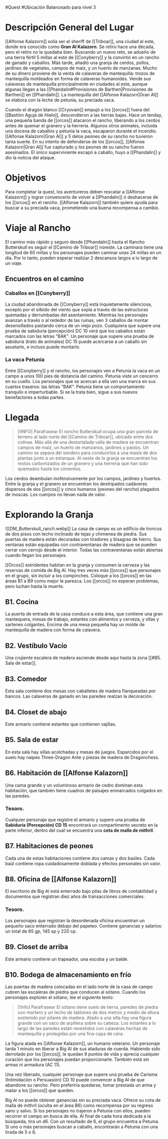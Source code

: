 #Quest #Ubicación 
Balanceado para nivel 3
# Descripción General del Lugar
[[Alfonse Kalazorn]] solía ser el sheriff de [[Triboar]], una ciudad al este, donde era conocido como **Gran Al Kalazorn**. Se retiro hace una década, pero el retiro no le quedaba bien. Buscando un nuevo reto, se adueño de una tierra fértil 5 millas al este de [[Conyberry]] y la convirtió en un rancho de ganado y caballos. Más tarde, añadió una granja de cerdos, pollos, jardines de vegetales, campos de maíz, y un huerto de manzanas. Mucho de su dinero proviene de la venta de calaveras de mantequilla: trozos de mantequilla moldeados en forma de calaveras humanoides. Vende sus calaveras de mantequilla principalmente en ciudades al este, aunque algunas llegan a las [[Phandalin#Provisiones de Barthen|Provisiones de Barthen]] en [[Phandalin]]. La mantequilla del [[Alfonse Kalazorn|Gran Al]] se elabora con la leche de petunia, su preciada vaca.

Cuando el dragón blanco [[Cryovain]] empujó a los [[orcos]] fuera del [[Bastión Aguja de Hielo]], descendieron a las tierras bajas. Hace un tenday, una pequeña banda de [[orcos]] atacaron el rancho, liberando a los cerdos antes de quemar el granero y la herrería. Algunos otros animales, incluida una docena de caballos y petunia la vaca, escaparon durante el incendio. [[Alfonse Kalazorn|Gran Al]] y 5 delos peones de su rancho no tuvieron tanta suerte. En su intento de defenderse de los [[orcos]], [[Alfonse Kalazorn|Gran Al]] fue capturado y los peones de su rancho fueron asesinados. El único superviviente escapó a caballo, huyo a [[Phandalin]] y dio la noticia del ataque. 
# Objetivos
Para completar la quest, los aventureros deben rescatar a [[Alfonse Kalazorn]] y lograr convencerlo de volver a [[Phandalin]] ó deshacerse de los [[orcos]] en el rancho. [[Alfonse Kalazorn]] también quiere ayuda para buscar a su preciada vaca, prometiendo una buena recompensa a cambio.
# Viaje al Rancho
El camino más rápido y seguro desde [[Phandalin]] hasta el Rancho Butterskull es seguir el [[Camino de Triboar]] noreste. La caminara tiene una longitud de 60 millas y los personajes pueden caminar unas 24 millas en un día. Por lo tanto, pueden esperar realizar 2 descansos largos a lo largo de un viaje.
## Encuentros en el camino
### Caballos en [[Conyberry]]
La ciudad abandonada de [[Conyberry]] está inquietamente silenciosa, excepto por el silbido del viento que sopla a través de las estructuras quemadas y derrumbadas del asentamiento. Mientras los personajes avanzan a través o al rededor de las ruinas, ven 3 caballos de montar desensillados pastando cerca de un viejo pozo. Cualquiera que supere una prueba de sabiduría (percepción) DC 10 verá que los caballos están marcados con las letras "BAK". Un personaje que supere una prueba de sabiduría (trato de animales) DC 15 puede acercarse a un caballo sin asustarlo, e incluso puede montarlo.
### La vaca Petunia
Entre [[Conyberry]] y el rancho, los personajes ven a Petunia la vaca en un campo a unos 100 pies de distancia del camino. Petunia viste un cencerro en su cuello. Los personajes que se acercan a ella ven una marca en sus cuartos traseros: las letras "BAK". Petunia tiene un comportamiento tranquilo e imperturbable. Si se la trata bien, sigue a sus nuevos benefactores a todas partes.
# Llegada

> [!INFO] Parafrasear
> El rancho Butterskull ocupa una gran parcela de terreno al lado norte del [[Camino de Triboar]], ubicado entre dos colinas. Más allá de una destartalada valla de madera se encuentran campos de maíz, un huerto de manzanos, jardines y pastos. Un camino se separa del sendero para conducirlos a una masía de dos plantas junto a un estanque. Al oeste de la granja se encuentran los restos carbonizados de un granero y una herrería que han sido quemados hasta los cimientos.

Los cerdos deambulan inofensivamente por los campos, jardines y huertos. Entre la granja y el granero se encuentran los destripados cadáveres dispersos de dos [[orcos]] y cinco humanos (peones del rancho) plagados de moscas. Los cuerpos no llevan nada de valor.
# Explorando la Granja
![[DM_Butterskull_ranch.webp]]
La casa de campo es un edificio de troncos de dos pisos con techo inclinado de tejas y chimenea de piedra. Sus puertas de madera están decoradas con tiradores y bisagras de hierro. Sus ventanas están equipadas con contraventanas de madera que se pueden cerrar con cerrojo desde el interior. Todas las contraventanas están abiertas cuando llegan los personajes.

[[Orcos]] estridentes habitan en la granja y consumen la cerveza y las reservas de comida de Big Al. Hay tres veces más [[orcos]] que personajes en el grupo, sin incluir a los compinches. Coloque a los [[orcos]] en las áreas B1 a B9 como mejor le parezca. Los [[orcos]] no esperan problemas, pero luchan hasta la muerte.
## B1. Cocina
La puerta de entrada de la casa conduce a esta área, que contiene una gran mantequera, mesas de trabajo, estantes con alimentos y cerveza, y ollas y sartenes colgantes. Encima de una mesa pequeña hay un molde de mantequilla de madera con forma de calavera.
## B2. Vestíbulo Vacío
Una crujiente escalera de madera asciende desde aquí hasta la zona [[#B5. Sala de estar]].
## B3. Comedor
Esta sala contiene dos mesas con caballetes de madera flanqueadas por bancos. Las calaveras de ganado en las paredes realzan la decoración.
## B4. Closet de abajo
Este armario contiene estantes que contienen vajillas.
## B5. Sala de estar
En esta sala hay sillas acolchadas y mesas de juegos. Esparcidos por el suelo hay naipes Three-Dragon Ante y piezas de madera de Dragonchess.
## B6. Habitación de [[Alfonse Kalazorn]]
Una cama grande y un voluminoso armario de cedro dominan esta habitación, que también tiene cuadros de paisajes enmarcados colgados en las paredes. 
### Tesoro. 
Cualquier personaje que registre el armario y supere una prueba de **Sabiduría (Percepción) CD 15** encontrará un compartimento secreto en la parte inferior, dentro del cual se encuentra una **cota de malla de mithril**.
## B7. Habitaciones de peones
Cada una de estas habitaciones contiene dos camas y dos baúles. Cada baúl contiene ropa cuidadosamente doblada y efectos personales sin valor.
## B8. Oficina de [[Alfonse Kalazorn]]
El escritorio de Big Al está enterrado bajo pilas de libros de contabilidad y documentos que registran diez años de transacciones comerciales. 
### Tesoro. 
Los personajes que registran la desordenada oficina encuentran un pequeño saco enterrado debajo del papeleo. Contiene ganancias y salarios: un total de 65 gp, 145 sp y 220 cp.
## B9. Closet de arriba
Este armario contiene un trapeador, una escoba y un balde.
## B10. Bodega de almacenamiento en frío
Las puertas de madera colocadas en el lado norte de la casa de campo cubren las escaleras de piedra que conducen al sótano. Cuando los personajes exploren el sótano, lee el siguiente texto:

> [!Info] Parafrasear
> El sótano tiene suelo de tierra, paredes de piedra con mortero y un techo de tablones de dos metros y medio de altura sostenido por pilares de madera. Atado a una silla hay una figura grande con un saco de arpillera sobre su cabeza. Los estantes a lo largo de las paredes están revestidos con calaveras hechas de mantequilla y protegidas por una fina capa de cera.

La figura atada es [[Alfonse Kalazorn]], un humano veterano. Un personaje tarda 1 minuto en liberar a Big Al de sus ataduras de cuerda. Habiendo sido derrotado por los [[orcos]], le quedan 9 puntos de vida y aprecia cualquier curación que los personajes puedan proporcionarle. También está sin armas ni armadura (AC 11). 

Una vez liberado, cualquier personaje que supere una prueba de Carisma (Intimidación o Persuasión) CD 10 puede convencer a Big Al de que abandone su rancho. Pero preferiría quedarse, tomar prestada un arma y matar a los [[orcos]] que queden. 

Big Al no puede obtener ganancias sin su preciada vaca. Ofrece su cota de malla de mithril (oculta en el área B6) como recompensa por su regreso sano y salvo. Si los personajes no trajeron a Petunia con ellos, pueden recorrer el campo en busca de ella. Al final de cada hora dedicada a la búsqueda, tira un d6. Con un resultado de 6, el grupo encuentra a Petunia. Si uno o más personajes buscan a caballo, encontrarán a Petunia con una tirada de 5 o 6.